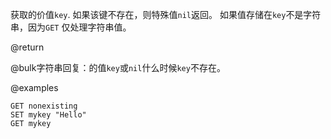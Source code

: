 获取的价值`key`.
如果该键不存在，则特殊值`nil`返回。
如果值存储在`key`不是字符串，因为`GET`
仅处理字符串值。

@return

@bulk字符串回复：的值`key`或`nil`什么时候`key`不存在。

@examples

```cli
GET nonexisting
SET mykey "Hello"
GET mykey
```
